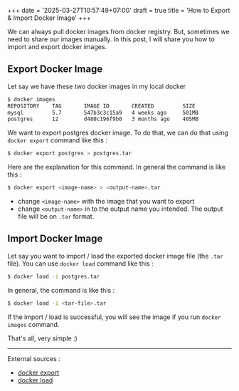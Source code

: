 +++
date = '2025-03-27T10:57:49+07:00'
draft = true
title = 'How to Export & Import Docker Image'
+++

We can always pull docker images from docker registry. But, sometimes we need to share our images manually. In this post, I will share you how to import and export docker images.

## Export Docker Image
Let say we have these two docker images in my local docker
```bash
$ docker images
REPOSITORY    TAG       IMAGE ID       CREATED         SIZE
mysql         5.7       547b3c3c15a9   4 weeks ago     501MB
postgres      12        d480c196f9b0   3 months ago    405MB
```
We want to export postgres docker image. To do that, we can do that using `docker export` command like this :
```bash
$ docker export postgres > postgres.tar
```

Here are the explanation for this command. In general the command is like this :
```bash
$ docker export <image-name> > <output-name>.tar
```
* change `<image-name>` with the image that you want to export
* change `<output-name>` in to the output name you intended. The output file will be on `.tar` format.

## Import Docker Image
Let say you want to import / load the exported docker image file (the `.tar` file). You can use `docker load` command like this :
```bash
$ docker load -i postgres.tar
```
In general, the command is like this :
```bash
$ docker load -i <tar-file>.tar
```
If the import / load is successful, you will see the image if you run `docker images` command.


That's all, very simple :)

<hr>

External sources :
* [docker export](https://docs.docker.com/engine/reference/commandline/export/)
* [docker load](https://docs.docker.com/engine/reference/commandline/load/)
